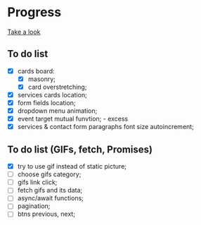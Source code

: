 # Progress

[Take a look](https://dariaazanovich.github.io/frontend-lab/workflow/landing-page/)

## To do list
- [x] cards board:
    - [x] masonry;
    - [x] card overstretching;
- [x] services cards location;
- [x] form fields location;
- [x] dropdown menu animation;
- [x] event target mutual funvtion; - excess
- [x] services & contact form paragraphs font size autoincrement;

## To do list (GIFs, fetch, Promises)
- [x] try to use gif instead of static picture;
- [ ] choose gifs category;
- [ ] gifs link click;
- [ ] fetch gifs and its data;
- [ ] async/await functions;
- [ ] pagination;
- [ ] btns previous, next;